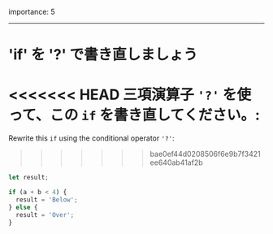 importance: 5

---

# 'if' を '?' で書き直しましょう

<<<<<<< HEAD
三項演算子 `'?'` を使って、この `if` を書き直してください。:
=======
Rewrite this `if` using the conditional operator `'?'`:
>>>>>>> bae0ef44d0208506f6e9b7f3421ee640ab41af2b

```js
let result;

if (a + b < 4) {
  result = 'Below';
} else {
  result = 'Over';
}
```
